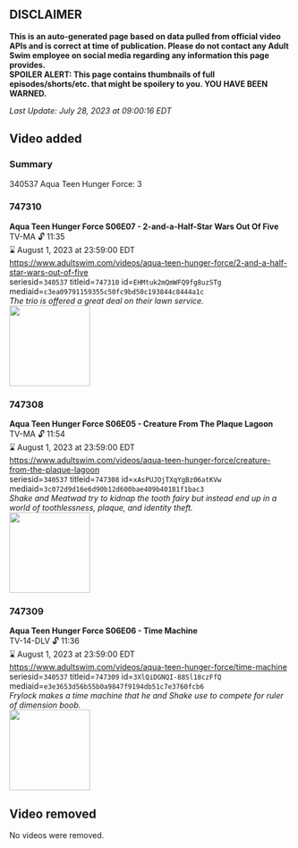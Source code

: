 ## DISCLAIMER
**This is an auto-generated page based on data pulled from official video APIs and is correct at time of publication. Please do not contact any Adult Swim employee on social media regarding any information this page provides.**  
**SPOILER ALERT: This page contains thumbnails of full episodes/shorts/etc. that might be spoilery to you. YOU HAVE BEEN WARNED.**  

_Last Update: July 28, 2023 at 09:00:16 EDT_
## Video added
### Summary
340537 Aqua Teen Hunger Force: 3  
### 747310
**Aqua Teen Hunger Force S06E07 - 2-and-a-Half-Star Wars Out Of Five**  
TV-MA 🔓 11:35  
⌛ August 1, 2023 at 23:59:00 EDT  
https://www.adultswim.com/videos/aqua-teen-hunger-force/2-and-a-half-star-wars-out-of-five  
seriesid=`340537` titleid=`747310` id=`EHMtuk2mQmWFQ9fg8uzSTg` mediaid=`c3ea09791159355c50fc9bd50c193844c8444a1c`  
_The trio is offered a great deal on their lawn service._  
<a href="https://media.cdn.adultswim.com/uploads/20200225/thumbnails/2_20225951150-athf_085_BIM.jpg"><img src="https://media.cdn.adultswim.com/uploads/20200225/thumbnails/2_20225951150-athf_085_BIM.jpg" height="144px" /></a>
### 747308
**Aqua Teen Hunger Force S06E05 - Creature From The Plaque Lagoon**  
TV-MA 🔓 11:54  
⌛ August 1, 2023 at 23:59:00 EDT  
https://www.adultswim.com/videos/aqua-teen-hunger-force/creature-from-the-plaque-lagoon  
seriesid=`340537` titleid=`747308` id=`xAsPUJOjTXqYgBz06atKVw` mediaid=`3c072d9d16e6d90b12d600bae409b40181f1bac3`  
_Shake and Meatwad try to kidnap the tooth fairy but instead end up in a world of toothlessness, plaque, and identity theft._  
<a href="https://media.cdn.adultswim.com/uploads/20200225/thumbnails/2_20225949104-athf_083_BIM.jpg"><img src="https://media.cdn.adultswim.com/uploads/20200225/thumbnails/2_20225949104-athf_083_BIM.jpg" height="144px" /></a>
### 747309
**Aqua Teen Hunger Force S06E06 - Time Machine**  
TV-14-DLV 🔓 11:36  
⌛ August 1, 2023 at 23:59:00 EDT  
https://www.adultswim.com/videos/aqua-teen-hunger-force/time-machine  
seriesid=`340537` titleid=`747309` id=`3XlQiDGNQI-88Sl18czFfQ` mediaid=`e3e3653d56b55b0a9847f9194db51c7e3760fcb6`  
_Frylock makes a time machine that he and Shake use to compete for ruler of dimension boob._  
<a href="https://media.cdn.adultswim.com/uploads/20200225/thumbnails/2_20225950274-athf_084_BIM.jpg"><img src="https://media.cdn.adultswim.com/uploads/20200225/thumbnails/2_20225950274-athf_084_BIM.jpg" height="144px" /></a>
## Video removed
No videos were removed.  
